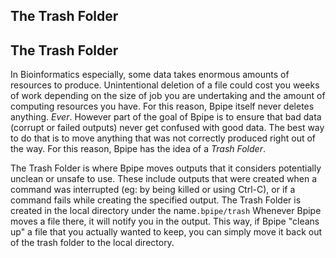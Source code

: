 ## The Trash Folder

## The Trash Folder

In Bioinformatics especially, some data takes enormous amounts of resources to produce.  Unintentional deletion of a file could cost you weeks of work depending on the size of job you are undertaking and the amount of computing resources you have.  For this reason, Bpipe itself never deletes anything. *Ever*.  However part of the goal of Bpipe is to ensure that bad data (corrupt or failed outputs) never get confused with good data.  The best way to do that is to move anything that was not correctly produced right out of the way.  For this reason, Bpipe has the idea of a *Trash Folder*.

The Trash Folder is where Bpipe moves outputs that it considers potentially unclean or unsafe to use.  These include outputs that were created when a command was interrupted (eg: by being killed or using Ctrl-C), or if a command fails while creating the specified output.  The Trash Folder is created in the local directory under the name<code>.bpipe/trash</code>
Whenever Bpipe moves a file there, it will notify you in the output.  This way, if Bpipe "cleans up" a file that you actually wanted to keep, you can simply move it back out of the trash folder to the local directory.
